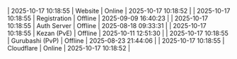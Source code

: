 | 2025-10-17 10:18:55 | Website | Online | 2025-10-17 10:18:52 |
| 2025-10-17 10:18:55 | Registration | Offline | 2025-09-09 16:40:23 |
| 2025-10-17 10:18:55 | Auth Server | Offline | 2025-08-18 09:33:31 |
| 2025-10-17 10:18:55 | Kezan (PvE) | Offline | 2025-10-11 12:51:30 |
| 2025-10-17 10:18:55 | Gurubashi (PvP) | Offline | 2025-08-23 21:44:06 |
| 2025-10-17 10:18:55 | Cloudflare | Online | 2025-10-17 10:18:52 |
